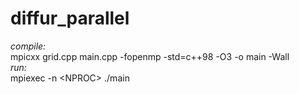 # diffur_parallel

_compile:_  
mpicxx grid.cpp main.cpp -fopenmp -std=c++98 -O3 -o main -Wall  
_run:_  
mpiexec -n \<NPROC\> ./main
